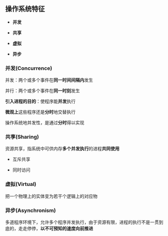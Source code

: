 ## 操作系统特征

- **并发**

- **共享**

- **虚拟**

- **异步**

### 并发(Concurrence)

并发：两个或多个事件在**同一时间间隔内**发生

并行：两个或多个事件在**同一时刻**发生

**引入进程的目的**：使程序能**并发**执行

**微观上**这些程序还是**分时**地交替执行

操作系统地并发性，是通过**分时**得以实现

### 共享(Sharing)

资源共享，指系统中可供内存**多个并发执行**的进程**共同使用**

- 互斥共享

- 同时访问

### 虚拟(Virtual)

把一个物理上的实体变为若干个逻辑上的对应物

### 异步(Asynchronism)

多道程序环境下，允许多个程序并发执行，由于资源有限，进程的执行不是一贯到底的，走走停停，**以不可预知的速度向前推进**
